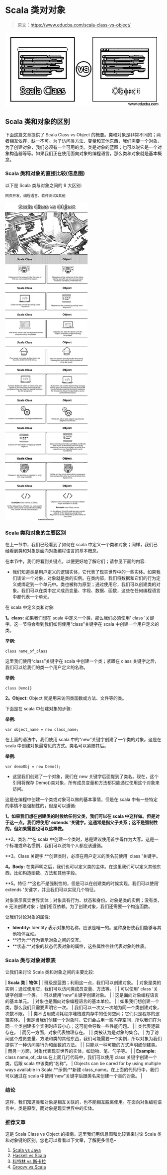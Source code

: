 # Scala 类对对象

> 原文：<https://www.educba.com/scala-class-vs-object/>

![Scala Class vs Object](img/cbd2fa923d304f6c7258465f4fe701b5.png)



## Scala 类和对象的区别

下面这篇文章提供了 Scala Class vs Object 的概要。类和对象是非常不同的；两者相互依存，缺一不可。为了访问类方法、变量和其他东西，我们需要一个对象，为了创建对象，我们必须有一个可用的类。类是对象的蓝图；也可以说它是一个对象构造器等等。如果我们正在使用面向对象的编程语言，那么类和对象就是基本概念。

### Scala 类和对象的直接比较(信息图)

以下是 Scala 类与对象之间的 9 大区别:

<small>网页开发、编程语言、软件测试&其他</small>

![Scala-Class-vs-Object-info](img/1ffc9f2a2d91c99106af8979caffd86d.png)



### Scala 类和对象的主要区别

在上一节中，我们已经看到了如何在 scala 中定义一个类和对象；同样，我们已经看到类和对象是面向对象编程语言的基本概念。

在本节中，我们将看到关键点，以便更好地了解它们；请参见下面的内容:

*   我们知道类是用户定义的逻辑实体，它代表了现实世界中的一些实体。如果我们谈论一个对象，对象就是类的实例。在类内部，我们将数据和它们的行为定义或绑定到一个单元中。类也被称为原型；通过使用它，我们可以创建类的对象。我们可以在类中定义成员变量、字段、数据、函数，这些在任何编程语言中都代表一个单元。

在 scala 中定义类和对象:

**1。class:** 如果我们想在 scala 中定义一个类，那么我们必须使用' class '关键字。这一节将会看到我们如何使用“class”关键字在 scala 中创建一个用户定义的类。

**举例:**

`class name_of_class`

这里我们使用“class”关键字在 scala 中创建一个类；紧跟在 class 关键字之后，我们可以给我们的类一个用户定义的名称。

**举例:**

`class Demo{}`

**2。Object:** Object 就是用来访问类函数或方法、文件等的类。

下面是在 scala 中创建对象的步骤:

**举例:**

`var object_name = new class_name;`

在上面的语法中，我们使用 scala 中的“new”关键字创建了一个类的对象。这是在 scala 中创建对象最常见的方式。类名可以紧随其后。

**举例:**

`var demoObj = new Demo();`

*   这里我们创建了一个对象，我们在 new 关键字后面提到了类名。现在，这个引用将保存 Demo()类对象，所有成员变量和方法都只能通过使用这个对象来访问。

这是在编程中创建一个类或对象可以做的基本事情，但是在 scala 中有一些特定的事情不是强制性的，但是可以遵循:

**1。如果我们想在创建类的时候给任何父类，我们可以在 scala 中这样做。但是对于这一点，我们将使用' extends '关键字。这通常是指父子关系；这不是强制性的，但如果需要也可以这样做。**

**2。类名:**在 scala 中创建一个类时，总是建议使用首字母作为大写。这是一个标准或命名惯例，我们可以说每个人都应该遵循。

**3。Class 关键字:**创建类时，必须在用户定义的类名前使用' class '关键字。

**4。Body:** 在类声明之后，我们也可以定义类的主体。在这里我们可以定义其他东西，比如构造函数、方法和其他字段。

**5。特征:**这也不是强制性的，但是可以在创建类的时候实现。我们可以使用' extends '关键字，并且我们可以实现几个特征。

对象表示真实世界实体；对象具有行为、状态和身份。对象是类的实例；没有类，e 无法创建对象；他们相互依赖。为了创建对象，我们还需要一个构造函数。

让我们讨论对象的属性:

*   **Identity:** Identity 表示对象的名称，应该是唯一的。这种身份使我们能够与其他物体互动。
*   **行为:**行为表示对象之间的交互。
*   **状态:**对象的状态代表对象的属性，这些属性往往代表对象的性质。

### Scala 类与对象对照表

让我们来讨论 Scala 类和对象之间的主要比较:

| **Scala 类** | **物体** |
| 班级是蓝图；利用这一点，我们可以创建对象。 | 对象是类的实例；通过使用它，我们可以访问类成员变量、方法等。 |
| 可以使用' class '关键字创建一个类。 | 可以使用“new”关键字创建对象。 |
| 这是面向对象编程语言的基本单元。 | 对象也是面向对象编程语言的基本单位。 |
| 如果我们想创建一个类，那么我们只需要声明它一次。 | 我们可以一次又一次地为同一个类创建对象，次数不限。 |
| 类不占用或消耗程序堆栈或内存中的任何空间；它们只是程序的逻辑实体。 | 但是当我们创建一个对象时，它们会占用一些内存空间，所以我们在为同一个类创建多个实例时应该小心；这可能会导致一些性能问题。 |
| 类代表逻辑存在。 | 而另一方面，对象代表物理存在。 |
| 类被认为是对象的集合。 | 为了访问这个成员变量、方法和类的其他东西，我们可能需要一个实例，所以对象为我们提供了一种访问类行为和函数的方法。 |
| 只能以一种可能的方式声明或创建类。 | 而另一方面，对象代表现实世界的实体，如动物、笔、勺子等。 |
| **Example:** class name_of_class.在上面几行代码中，我们可以使用 class 关键字创建一个类，后跟 scala 中该类的“名称”。 | Objects can be cared for by using multiple ways available in Scala.**示例:**新建 class_name。在上面的代码行中，我们可以通过在 scala 中使用“new”关键字后跟类名来创建一个类的对象。 |

### 结论

这样，我们知道类和对象是相互关联的，也不能相互脱离使用。在面向对象编程语言中，类是原型，而对象是现实世界中的实体。

### 推荐文章

这是 Scala Class vs Object 的指南。这里我们用信息图和比较表来讨论 Scala 类和对象键的区别。您也可以看看以下文章，了解更多信息–

1.  [Scala vs Java](https://www.educba.com/scala-vs-java/)
2.  [Haskell vs Scala](https://www.educba.com/haskell-vs-scala/)
3.  [科特林 vs 斯卡拉](https://www.educba.com/kotlin-vs-scala/)
4.  [Groovy vs Scala](https://www.educba.com/groovy-vs-scala/)





